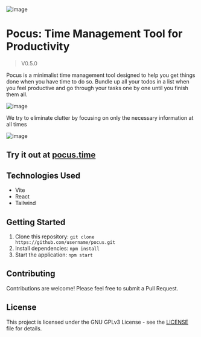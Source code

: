 ![image](https://github.com/user-attachments/assets/1677072c-9529-480f-960e-8c26a653d25e)

# Pocus: Time Management Tool for Productivity

> V0.5.0

Pocus is a minimalist time management tool designed to help you get things done when you have time to do so. Bundle up all your todos in a list when you feel productive and go through your tasks one by one until you finish them all.

![image](https://github.com/user-attachments/assets/f5a655f5-6ede-4100-84f8-c9ad61eaba8b)

We try to eliminate clutter by focusing on only the necessary information at all times

![image](https://github.com/user-attachments/assets/8d431a60-425c-4b86-99f9-3c2b02c95114)

## Try it out at [pocus.time](pocus.time)

## Technologies Used
- Vite
- React
- Tailwind

## Getting Started

1. Clone this repository: `git clone https://github.com/username/pocus.git`
2. Install dependencies: `npm install` 
3. Start the application: `npm start`

## Contributing
Contributions are welcome! Please feel free to submit a Pull Request.

## License

This project is licensed under the GNU GPLv3 License - see the [LICENSE](LICENSE.md) file for details.

